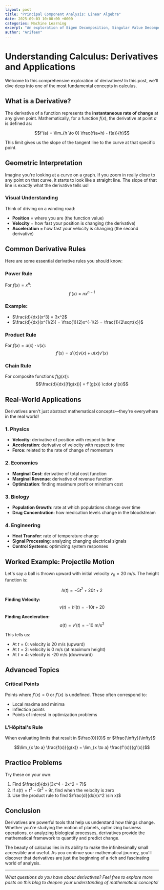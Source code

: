 ```yaml
---
layout: post
title: "Principal Component Analysis: Linear Algebra"
date: 2025-09-03 10:00:00 +0000
categories: Machine Learning
excerpt: "An exploration of Eigen Decomposition, Singular Value Decomposition, and Low Rank Matrix Factorization"
author: "Arifeen"
---
```


# Understanding Calculus: Derivatives and Applications

Welcome to this comprehensive exploration of derivatives! In this post, we'll dive deep into one of the most fundamental concepts in calculus.

## What is a Derivative?

The derivative of a function represents the **instantaneous rate of change** at any given point. Mathematically, for a function $f(x)$, the derivative at point $a$ is defined as:

$$f'(a) = \lim_{h \to 0} \frac{f(a+h) - f(a)}{h}$$

This limit gives us the slope of the tangent line to the curve at that specific point.

## Geometric Interpretation

Imagine you're looking at a curve on a graph. If you zoom in really close to any point on that curve, it starts to look like a straight line. The slope of that line is exactly what the derivative tells us!

### Visual Understanding

Think of driving on a winding road:
- **Position** = where you are (the function value)
- **Velocity** = how fast your position is changing (the derivative)
- **Acceleration** = how fast your velocity is changing (the second derivative)

## Common Derivative Rules

Here are some essential derivative rules you should know:

### Power Rule
For $f(x) = x^n$: 
$$f'(x) = nx^{n-1}$$

### Example: 
- $\frac{d}{dx}(x^3) = 3x^2$
- $\frac{d}{dx}(x^{1/2}) = \frac{1}{2}x^{-1/2} = \frac{1}{2\sqrt{x}}$

### Product Rule
For $f(x) = u(x) \cdot v(x)$:
$$f'(x) = u'(x)v(x) + u(x)v'(x)$$

### Chain Rule
For composite functions $f(g(x))$:
$$\frac{d}{dx}[f(g(x))] = f'(g(x)) \cdot g'(x)$$

## Real-World Applications

Derivatives aren't just abstract mathematical concepts—they're everywhere in the real world!

### 1. Physics
- **Velocity**: derivative of position with respect to time
- **Acceleration**: derivative of velocity with respect to time
- **Force**: related to the rate of change of momentum

### 2. Economics
- **Marginal Cost**: derivative of total cost function
- **Marginal Revenue**: derivative of revenue function
- **Optimization**: finding maximum profit or minimum cost

### 3. Biology
- **Population Growth**: rate at which populations change over time
- **Drug Concentration**: how medication levels change in the bloodstream

### 4. Engineering
- **Heat Transfer**: rate of temperature change
- **Signal Processing**: analyzing changing electrical signals
- **Control Systems**: optimizing system responses

## Worked Example: Projectile Motion

Let's say a ball is thrown upward with initial velocity $v_0 = 20$ m/s. The height function is:

$$h(t) = -5t^2 + 20t + 2$$

**Finding Velocity:**
$$v(t) = h'(t) = -10t + 20$$

**Finding Acceleration:**
$$a(t) = v'(t) = -10 \text{ m/s}^2$$

This tells us:
- At $t = 0$: velocity is 20 m/s (upward)
- At $t = 2$: velocity is 0 m/s (at maximum height)
- At $t = 4$: velocity is -20 m/s (downward)

## Advanced Topics

### Critical Points
Points where $f'(x) = 0$ or $f'(x)$ is undefined. These often correspond to:
- Local maxima and minima
- Inflection points
- Points of interest in optimization problems

### L'Hôpital's Rule
When evaluating limits that result in $\frac{0}{0}$ or $\frac{\infty}{\infty}$:

$$\lim_{x \to a} \frac{f(x)}{g(x)} = \lim_{x \to a} \frac{f'(x)}{g'(x)}$$

## Practice Problems

Try these on your own:

1. Find $\frac{d}{dx}(3x^4 - 2x^2 + 7)$
2. If $s(t) = t^3 - 6t^2 + 9t$, find when the velocity is zero
3. Use the product rule to find $\frac{d}{dx}(x^2 \sin x)$

## Conclusion

Derivatives are powerful tools that help us understand how things change. Whether you're studying the motion of planets, optimizing business operations, or analyzing biological processes, derivatives provide the mathematical framework to quantify and predict change.

The beauty of calculus lies in its ability to make the infinitesimally small accessible and useful. As you continue your mathematical journey, you'll discover that derivatives are just the beginning of a rich and fascinating world of analysis.

---

*What questions do you have about derivatives? Feel free to explore more posts on this blog to deepen your understanding of mathematical concepts!*